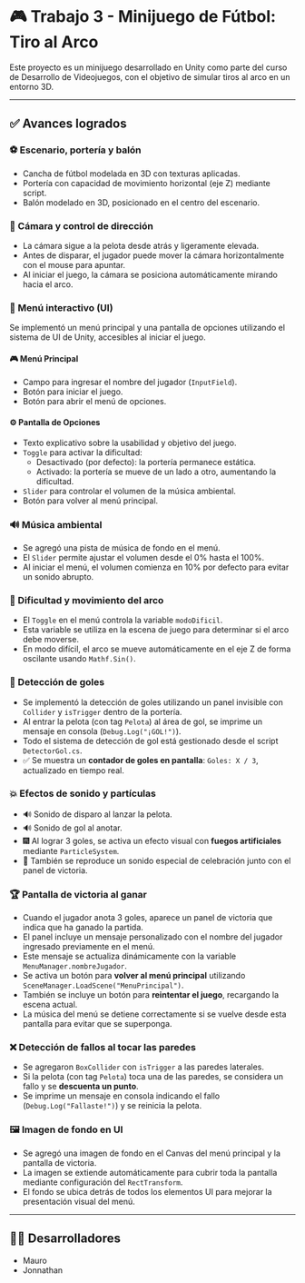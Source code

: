 # 🎮 Trabajo 3 - Minijuego de Fútbol: Tiro al Arco

Este proyecto es un minijuego desarrollado en Unity como parte del curso de Desarrollo de Videojuegos, con el objetivo de simular tiros al arco en un entorno 3D.

---

## ✅ Avances logrados

### ⚽ Escenario, portería y balón
- Cancha de fútbol modelada en 3D con texturas aplicadas.
- Portería con capacidad de movimiento horizontal (eje Z) mediante script.
- Balón modelado en 3D, posicionado en el centro del escenario.

### 🎥 Cámara y control de dirección
- La cámara sigue a la pelota desde atrás y ligeramente elevada.
- Antes de disparar, el jugador puede mover la cámara horizontalmente con el mouse para apuntar.
- Al iniciar el juego, la cámara se posiciona automáticamente mirando hacia el arco.

### 🧩 Menú interactivo (UI)
Se implementó un menú principal y una pantalla de opciones utilizando el sistema de UI de Unity, accesibles al iniciar el juego.

#### 🎮 Menú Principal
- Campo para ingresar el nombre del jugador (`InputField`).
- Botón para iniciar el juego.
- Botón para abrir el menú de opciones.

#### ⚙️ Pantalla de Opciones
- Texto explicativo sobre la usabilidad y objetivo del juego.
- `Toggle` para activar la dificultad:
  - Desactivado (por defecto): la portería permanece estática.
  - Activado: la portería se mueve de un lado a otro, aumentando la dificultad.
- `Slider` para controlar el volumen de la música ambiental.
- Botón para volver al menú principal.

### 🔊 Música ambiental
- Se agregó una pista de música de fondo en el menú.
- El `Slider` permite ajustar el volumen desde el 0% hasta el 100%.
- Al iniciar el menú, el volumen comienza en 10% por defecto para evitar un sonido abrupto.

### 🧠 Dificultad y movimiento del arco
- El `Toggle` en el menú controla la variable `modoDificil`.
- Esta variable se utiliza en la escena de juego para determinar si el arco debe moverse.
- En modo difícil, el arco se mueve automáticamente en el eje Z de forma oscilante usando `Mathf.Sin()`.

### 🥅 Detección de goles
- Se implementó la detección de goles utilizando un panel invisible con `Collider` y `isTrigger` dentro de la portería.
- Al entrar la pelota (con tag `Pelota`) al área de gol, se imprime un mensaje en consola (`Debug.Log("¡GOL!")`).
- Todo el sistema de detección de gol está gestionado desde el script `DetectorGol.cs`.
- ✅ Se muestra un **contador de goles en pantalla**: `Goles: X / 3`, actualizado en tiempo real.

### 💥 Efectos de sonido y partículas
- 🔊 Sonido de disparo al lanzar la pelota.
- 🔊 Sonido de gol al anotar.
- 🎆 Al lograr 3 goles, se activa un efecto visual con **fuegos artificiales** mediante `ParticleSystem`.
- 🎉 También se reproduce un sonido especial de celebración junto con el panel de victoria.

### 🏆 Pantalla de victoria al ganar
- Cuando el jugador anota 3 goles, aparece un panel de victoria que indica que ha ganado la partida.
- El panel incluye un mensaje personalizado con el nombre del jugador ingresado previamente en el menú.
- Este mensaje se actualiza dinámicamente con la variable `MenuManager.nombreJugador`.
- Se activa un botón para **volver al menú principal** utilizando `SceneManager.LoadScene("MenuPrincipal")`.
- También se incluye un botón para **reintentar el juego**, recargando la escena actual.
- La música del menú se detiene correctamente si se vuelve desde esta pantalla para evitar que se superponga.

### ❌ Detección de fallos al tocar las paredes
- Se agregaron `BoxCollider` con `isTrigger` a las paredes laterales.
- Si la pelota (con tag `Pelota`) toca una de las paredes, se considera un fallo y se **descuenta un punto**.
- Se imprime un mensaje en consola indicando el fallo (`Debug.Log("Fallaste!")`) y se reinicia la pelota.

### 🖼️ Imagen de fondo en UI
- Se agregó una imagen de fondo en el Canvas del menú principal y la pantalla de victoria.
- La imagen se extiende automáticamente para cubrir toda la pantalla mediante configuración del `RectTransform`.
- El fondo se ubica detrás de todos los elementos UI para mejorar la presentación visual del menú.
---

## 👨‍💻 Desarrolladores
- Mauro  
- Jonnathan
